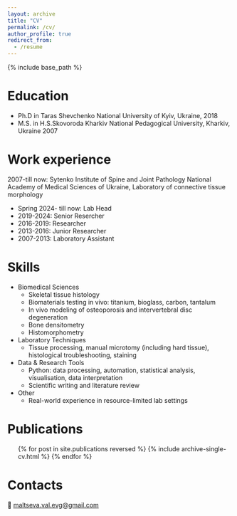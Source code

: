 ```yaml
---
layout: archive
title: "CV"
permalink: /cv/
author_profile: true
redirect_from:
  - /resume
---
```


{% include base_path %}

Education
======
* Ph.D in Taras Shevchenko National University of Kyiv, Ukraine, 2018 
* M.S. in H.S.Skovoroda Kharkiv National Pedagogical University, Kharkiv, Ukraine 2007


Work experience
======
2007-till now: Sytenko Institute of Spine and Joint Pathology National Academy of Medical Sciences of Ukraine, Laboratory of connective tissue morphology
* Spring 2024- till now: Lab Head
* 2019-2024: Senior Resercher
* 2016-2019: Researcher
* 2013-2016: Junior Researcher
* 2007-2013: Laboratory Assistant
   
Skills
======
* Biomedical Sciences
  * Skeletal tissue histology
  * Biomaterials testing in vivo: titanium, bioglass, carbon, tantalum
  * In vivo modeling of osteoporosis and intervertebral disc degeneration
  * Bone densitometry
  * Histomorphometry
* Laboratory Techniques
  * Tissue processing, manual microtomy (including hard tissue), histological troubleshooting, staining
* Data & Research Tools
  * Python: data processing, automation,  statistical analysis, visualisation, data interpretation
  * Scientific writing and literature review
* Other
  * Real-world experience in resource-limited lab settings
 
Publications
======
  <ul>{% for post in site.publications reversed %}
    {% include archive-single-cv.html %}
  {% endfor %}</ul>

Contacts
======

  📧 [maltseva.val.evg@gmail.com](mailto:maltseva.val.evg@gmail.com)
  
